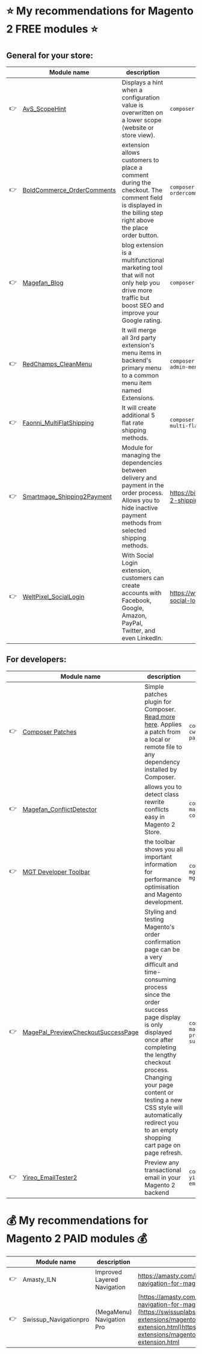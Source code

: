 # :star: My recommendations for Magento 2 FREE modules :star:
## General for your store:

| | Module name | description | installation |
|:---|---|---|---|
|:point_right: |[AvS_ScopeHint](https://github.com/avstudnitz/AvS_ScopeHint2) | Displays a hint when a configuration value is overwritten on a lower scope (website or store view). |``composer require avstudnitz/scopehint2``|
|:point_right: |[BoldCommerce_OrderComments](https://github.com/boldcommerce/magento2-ordercomments) | extension allows customers to place a comment during the checkout. The comment field is displayed in the billing step right above the place order button. | ``composer require boldcommerce/magento2-ordercomments`` |
|:point_right: |[Magefan_Blog](https://github.com/magefan/module-blog) | blog extension is a multifunctional marketing tool that will not only help you drive more traffic but boost SEO and improve your Google rating. | ``composer require magefan/module-blog``|
|:point_right: |[RedChamps_CleanMenu](https://github.com/redchamps/clean-admin-menu) | It will merge all 3rd party extension's menu items in backend's primary menu to a common menu item named Extensions. |``composer require redchamps/module-clean-admin-menu``|
|:point_right: |[Faonni_MultiFlatShipping](https://github.com/karliuka/m2.MultiFlatShipping) | It will create additional 5 flat rate shipping methods. |``composer require faonni/module-shipping-multi-flat``|
|:point_right: |[Smartmage_Shipping2Payment](https://bitbucket.org/smartmagepl/magento-2-shipping2payment/) | Module for managing the dependencies between delivery and payment in the order process. Allows you to hide inactive payment methods from selected shipping methods. |https://bitbucket.org/smartmagepl/magento-2-shipping2payment/src/master|
|:point_right: |[WeltPixel_SocialLogin](https://www.weltpixel.com/magento2-free-social-login-extension.html) | With Social Login extension, customers can create accounts with Facebook, Google, Amazon, PayPal, Twitter, and even LinkedIn. |https://www.weltpixel.com/magento2-free-social-login-extension.html|

## For developers:
| | Module name | description | installation |
|:---|---|---|---|
|:point_right: |[Composer Patches](https://github.com/cweagans/composer-patches) | Simple patches plugin for Composer. [Read more here](https://m.academy/blog/how-to-apply-github-commit-magento-core-code/). Applies a patch from a local or remote file to any dependency installed by Composer.| ``composer require cweagans/composer-patches``|
|:point_right: |[Magefan_ConflictDetector](https://github.com/magefan/module-conflict-detector) | allows you to detect class rewrite conflicts easy in Magento 2 Store.|``composer require magefan/module-conflict-detector``|
|:point_right: |[MGT Developer Toolbar](https://github.com/mgtcommerce/Mgt_Developertoolbar) | the toolbar shows you all important information for performance optimisation and Magento development.|``composer require mgtcommerce/module-mgtdevelopertoolbar``|
|:point_right: |[MagePal_PreviewCheckoutSuccessPage](https://github.com/magepal/magento2-preview-checkout-success-page) | Styling and testing Magento's order confirmation page can be a very difficult and time-consuming process since the order success page display is only displayed once after completing the lengthy checkout process. Changing your page content or testing a new CSS style will automatically redirect you to an empty shopping cart page on page refresh.|``composer require magepal/magento2-preview-checkout-success-page``|
|:point_right: |[Yireo_EmailTester2](https://github.com/yireo/Yireo_EmailTester2) | Preview any transactional email in your Magento 2 backend| ``composer require yireo/magento2-emailtester2``|

# :moneybag: My recommendations for Magento 2 PAID modules :moneybag:
| | Module name | description | link |
|:---|---|---|---|
|:point_right: |Amasty_ILN|Improved Layered Navigation|https://amasty.com/improved-layered-navigation-for-magento-2.html|
|:point_right: |Swissup_Navigationpro|(MegaMenu) Navigation Pro|[https://amasty.com/improved-layered-navigation-for-magento-2.html](https://swissuplabs.com/magento-extensions/magento-2-navigation-pro-extension.html)https://swissuplabs.com/magento-extensions/magento-2-navigation-pro-extension.html|
